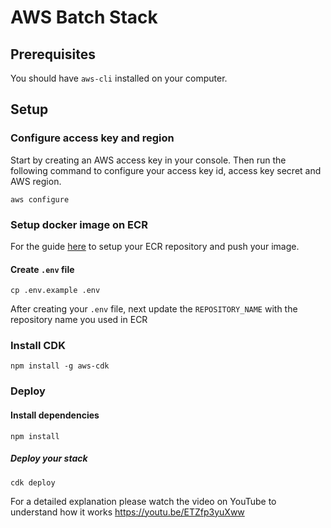 # AWS Batch Stack

## Prerequisites

You should have `aws-cli` installed on your computer.

## Setup

### Configure access key and region

Start by creating an AWS access key in your console. Then run the following command
to configure your access key id, access key secret and AWS region.

```
aws configure
```

### Setup docker image on ECR

For the guide [here](https://docs.aws.amazon.com/AmazonECR/latest/userguide/repository-create.html)
to setup your ECR repository and push your image.

#### Create `.env` file

```
cp .env.example .env 
```

After creating your `.env` file, next update the `REPOSITORY_NAME`
with the repository name you used in ECR

### Install CDK

```
npm install -g aws-cdk
```

### Deploy

#### Install dependencies

```
npm install 
```

##### Deploy your stack

```
cdk deploy
```

For a detailed explanation please watch the video on YouTube to understand how it works
https://youtu.be/ETZfp3yuXww


